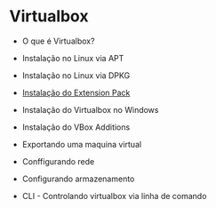 # Virtualbox

- O que é Virtualbox?
- Instalação no Linux via APT
- Instalação no Linux via DPKG

- [Instalação do Extension Pack](https://github.com/ABase-BR/Virtualbox/blob/master/Instalacao-do-Extension-Pack-no-Virtualbox.md)

- Instalação do Virtualbox no Windows
- Instalação do VBox Additions
- Exportando uma maquina virtual
- Conffigurando rede
- Configurando armazenamento
- CLI - Controlando virtualbox via linha de comando
